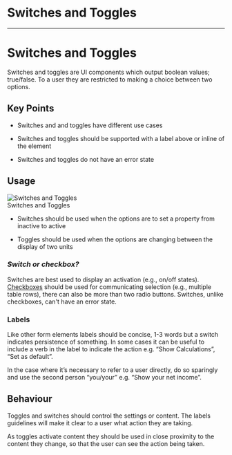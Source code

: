 
# Switches and Toggles

---

# Switches and Toggles

Switches and toggles are UI components which output boolean values; true/false. To a user they are restricted to making a choice between two options.

## Key Points

- Switches and and toggles have different use cases

- Switches and toggles should be supported with a label above or inline of the element

- Switches and toggles do not have an error state

## Usage

  
![Switches  and Toggles](https://studio-assets.supernova.io/design-systems/16150/8211bab2-61f8-44eb-8399-bf7a0ca0f494.png?Expires=1980201600&Policy=eyJTdGF0ZW1lbnQiOlt7IlJlc291cmNlIjoiaHR0cHM6Ly9zdHVkaW8tYXNzZXRzLnN1cGVybm92YS5pby9kZXNpZ24tc3lzdGVtcy8xNjE1MC84MjExYmFiMi02MWY4LTQ0ZWItODM5OS1iZjdhMGNhMGY0OTQucG5nIiwiQ29uZGl0aW9uIjp7IkRhdGVMZXNzVGhhbiI6eyJBV1M6RXBvY2hUaW1lIjoxOTgwMjAxNjAwfX19XX0_&Signature=hA6HSe5CjHE7yEXlokB7nlirz5gkiL3G0uCIMSum--Hdid1PpGhwg4lqB2IFm819I5h~sK4sJ1OB8pN673OOFabmJXKouT1wEfqlmGVzAa7fXDhVwBnU8h0jHL4cwb7VCob0AQ7XwMnGuXqSAK-66Jc3LUiW9y-wekw85gwdu12WTEMyjYNFNcICCCbhpAj3SM5Jo4ECJNVVj-y72VZKj-4c1-59jJQ6HgAFmDEpEASRF-E2MPB8PwV4iPYAeDjYgC5J04dIgn4BMa1wXhRjTlPHlvLJreSrSMGwN1j-3~n3cAHG5TyTIgMU5tUti4mHx88Zbpp~cxX9th7Lh~BRwg__&Key-Pair-Id=APKAJGK34LCCAUR7N6LA)  
Switches  and Toggles  


- Switches should be used when the options are to set a property from inactive to active

- Toggles should be used when the options are changing between the display of two units

### *Switch or checkbox?*

Switches are best used to display an activation (e.g., on/off states). [Checkboxes]() should be used for communicating selection (e.g., multiple table rows), there can also be more than two radio buttons. Switches, unlike checkboxes, can't have an error state.

### Labels

Like other form elements labels should be concise, 1-3 words but a switch indicates persistence of something. In some cases it can be useful to include a verb in the label to indicate the action e.g. “Show Calculations”, “Set as default”.

In the case where it’s necessary to refer to a user directly, do so sparingly and use the second person “you/your” e.g. “Show your net income”.

## Behaviour

Toggles and switches should control the settings or content. The labels guidelines will make it clear to a user what action they are taking.

As toggles activate content they should be used in close proximity to the content they change, so that the user can see the action being taken.